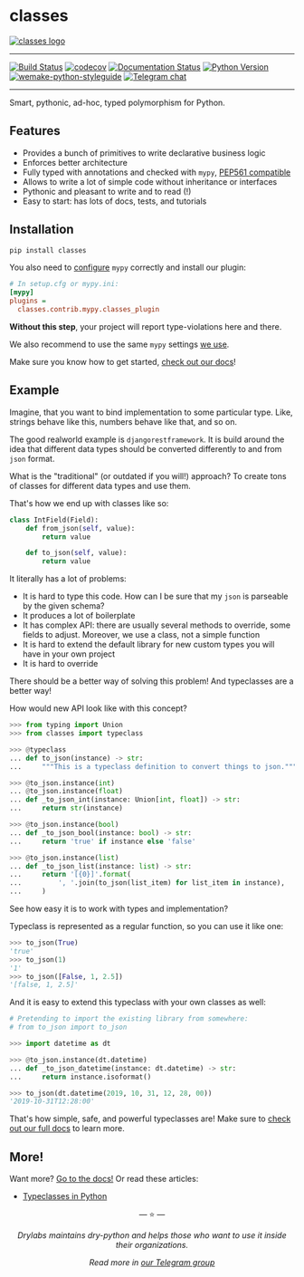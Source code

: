 # classes

[![classes logo](https://raw.githubusercontent.com/dry-python/brand/master/logo/classes.png)](https://github.com/dry-python/classes)

-----

[![Build Status](https://travis-ci.org/dry-python/classes.svg?branch=master)](https://travis-ci.org/dry-python/classes)
[![codecov](https://codecov.io/gh/dry-python/classes/branch/master/graph/badge.svg)](https://codecov.io/gh/dry-python/classes)
[![Documentation Status](https://readthedocs.org/projects/classes/badge/?version=latest)](https://classes.readthedocs.io/en/latest/?badge=latest)
[![Python Version](https://img.shields.io/pypi/pyversions/classes.svg)](https://pypi.org/project/classes/)
[![wemake-python-styleguide](https://img.shields.io/badge/style-wemake-000000.svg)](https://github.com/wemake-services/wemake-python-styleguide)
[![Telegram chat](https://img.shields.io/badge/chat-join-blue?logo=telegram)](https://t.me/drypython)

-----

Smart, pythonic, ad-hoc, typed polymorphism for Python.


## Features

- Provides a bunch of primitives to write declarative business logic
- Enforces better architecture
- Fully typed with annotations and checked with `mypy`, [PEP561 compatible](https://www.python.org/dev/peps/pep-0561/)
- Allows to write a lot of simple code without inheritance or interfaces
- Pythonic and pleasant to write and to read (!)
- Easy to start: has lots of docs, tests, and tutorials


## Installation

```bash
pip install classes
```

You also need to [configure](https://classes.readthedocs.io/en/latest/pages/container.html#type-safety)
`mypy` correctly and install our plugin:

```ini
# In setup.cfg or mypy.ini:
[mypy]
plugins =
  classes.contrib.mypy.classes_plugin
```

**Without this step**, your project will report type-violations here and there.

We also recommend to use the same `mypy` settings [we use](https://github.com/wemake-services/wemake-python-styleguide/blob/master/styles/mypy.toml).

Make sure you know how to get started, [check out our docs](https://classes.readthedocs.io/en/latest/)!


## Example

Imagine, that you want to bind implementation to some particular type.
Like, strings behave like this, numbers behave like that, and so on.

The good realworld example is `djangorestframework`.
It is build around the idea that different
data types should be converted differently to and from `json` format.

What is the "traditional" (or outdated if you will!) approach?
To create tons of classes for different data types and use them.

That's how we end up with classes like so:

```python
class IntField(Field):
    def from_json(self, value):
        return value

    def to_json(self, value):
        return value
```

It literally has a lot of problems:

- It is hard to type this code. How can I be sure that my `json` is parseable by the given schema?
- It produces a lot of boilerplate
- It has complex API: there are usually several methods to override, some fields to adjust. Moreover, we use a class, not a simple function
- It is hard to extend the default library for new custom types you will have in your own project
- It is hard to override

There should be a better way of solving this problem!
And typeclasses are a better way!

How would new API look like with this concept?

```python
>>> from typing import Union
>>> from classes import typeclass

>>> @typeclass
... def to_json(instance) -> str:
...     """This is a typeclass definition to convert things to json."""

>>> @to_json.instance(int)
... @to_json.instance(float)
... def _to_json_int(instance: Union[int, float]) -> str:
...     return str(instance)

>>> @to_json.instance(bool)
... def _to_json_bool(instance: bool) -> str:
...     return 'true' if instance else 'false'

>>> @to_json.instance(list)
... def _to_json_list(instance: list) -> str:
...     return '[{0}]'.format(
...         ', '.join(to_json(list_item) for list_item in instance),
...     )

```

See how easy it is to work with types and implementation?

Typeclass is represented as a regular function, so you can use it like one:

```python
>>> to_json(True)
'true'
>>> to_json(1)
'1'
>>> to_json([False, 1, 2.5])
'[false, 1, 2.5]'

```

And it is easy to extend this typeclass with your own classes as well:

```python
# Pretending to import the existing library from somewhere:
# from to_json import to_json

>>> import datetime as dt

>>> @to_json.instance(dt.datetime)
... def _to_json_datetime(instance: dt.datetime) -> str:
...     return instance.isoformat()

>>> to_json(dt.datetime(2019, 10, 31, 12, 28, 00))
'2019-10-31T12:28:00'

```

That's how simple, safe, and powerful typeclasses are!
Make sure to [check out our full docs](https://classes.readthedocs.io) to learn more.


## More!

Want more? [Go to the docs!](https://classes.readthedocs.io) Or read these articles:
- [Typeclasses in Python](https://sobolevn.me/2021/06/typeclasses-in-python)


<p align="center">&mdash; ⭐️ &mdash;</p>
<p align="center"><i>Drylabs maintains dry-python and helps those who want to use it inside their organizations.</i></p>
<p align="center"><i>Read more in <a href="https://t.me/drypython">our Telegram group<a></i></p>
